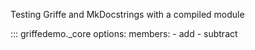 Testing Griffe and MkDocstrings with a compiled module

::: griffedemo._core
    options:
      members:
        - add
        - subtract

